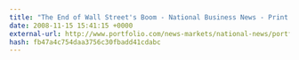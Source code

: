 ```yaml
---
title: "The End of Wall Street's Boom - National Business News - Print - Portfolio.com"
date: 2008-11-15 15:41:15 +0000
external-url: http://www.portfolio.com/news-markets/national-news/portfolio/2008/11/11/The-End-of-Wall-Streets-Boom?print=true
hash: fb47a4c754daa3756c30fbadd41cdabc
---
```



